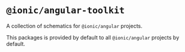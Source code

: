 # `@ionic/angular-toolkit`

A collection of schematics for `@ionic/angular` projects.

This packages is provided by default to all `@ionic/angular` projects by default.
